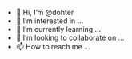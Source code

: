 - 👋 Hi, I’m @dohter
- 👀 I’m interested in ...
- 🌱 I’m currently learning ...
- 💞️ I’m looking to collaborate on ...
- 📫 How to reach me ...

<!---
dohter/dohter is a ✨ special ✨ repository because its `README.md` (this file) appears on your GitHub profile.
You can click the Preview link to take a look at your changes.
--->

